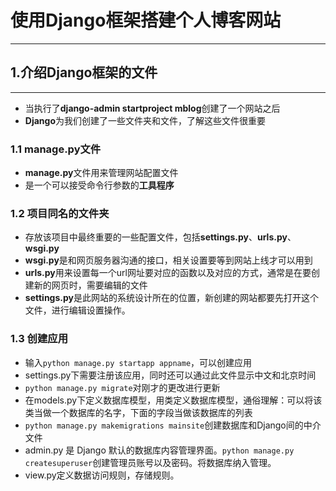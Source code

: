 # 使用Django框架搭建个人博客网站

-------
## 1.介绍Django框架的文件
-------
+ 当执行了**django-admin startproject mblog**创建了一个网站之后
+ **Django**为我们创建了一些文件夹和文件，了解这些文件很重要

### 1.1 manage.py文件
+ **manage.py**文件用来管理网站配置文件
+ 是一个可以接受命令行参数的**工具程序**

### 1.2 项目同名的文件夹
+ 存放该项目中最终重要的一些配置文件，包括**settings.py**、**urls.py**、**wsgi.py**
+ **wsgi.py**是和网页服务器沟通的接口，相关设置要等到网站上线才可以用到
+ **urls.py**用来设置每一个url网址要对应的函数以及对应的方式，通常是在要创建新的网页时，需要编辑的文件
+ **settings.py**是此网站的系统设计所在的位置，新创建的网站都要先打开这个文件，进行编辑设置操作。

### 1.3 创建应用
+ 输入`python manage.py startapp appname`，可以创建应用
+ settings.py下需要注册该应用，同时还可以通过此文件显示中文和北京时间
+ `python manage.py migrate`对刚才的更改进行更新
+ 在models.py下定义数据库模型，用类定义数据库模型，通俗理解：可以将该类当做一个数据库的名字，下面的字段当做该数据库的列表
+ `python manage.py makemigrations mainsite`创建数据库和Django间的中介文件
+ admin.py 是 Django 默认的数据库内容管理界面。`python manage.py createsuperuser`创建管理员账号以及密码。将数据库纳入管理。
+ view.py定义数据访问规则，存储规则。